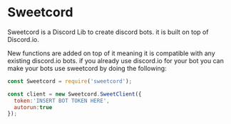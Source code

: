 # Sweetcord
Sweetcord is a Discord Lib to create discord bots. it is built on top of Discord.io.

New functions are added on top of it meaning it is compatible with any existing discord.io bots.
if you already use discord.io for your bot
you can make your bots use sweetcord by doing the following:
```js
const Sweetcord = require('sweetcord');

const client = new Sweetcord.SweetClient({
  token:'INSERT BOT TOKEN HERE',
  autorun:true
});
```
